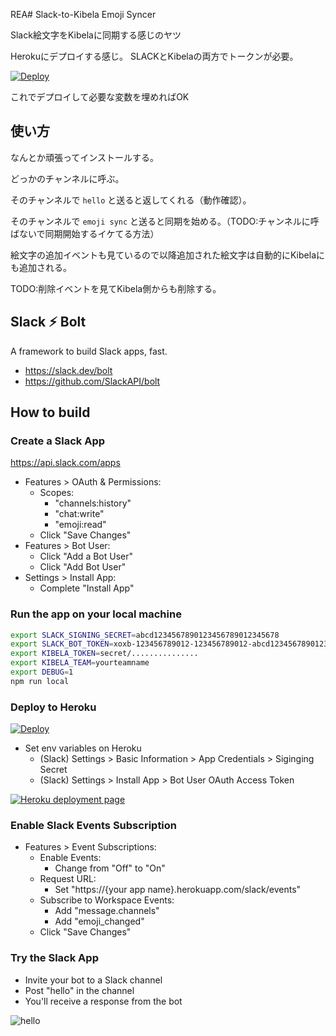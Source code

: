 REA# Slack-to-Kibela Emoji Syncer

Slack絵文字をKibelaに同期する感じのヤツ

Herokuにデプロイする感じ。
SLACKとKibelaの両方でトークンが必要。

[![Deploy](https://www.herokucdn.com/deploy/button.svg)](https://heroku.com/deploy?template=https://github.com/kounoike/slack-to-kibela-emoji-syncer/tree/master)

これでデプロイして必要な変数を埋めればOK

## 使い方

なんとか頑張ってインストールする。

どっかのチャンネルに呼ぶ。

そのチャンネルで `hello` と送ると返してくれる（動作確認）。

そのチャンネルで `emoji sync` と送ると同期を始める。（TODO:チャンネルに呼ばないで同期開始するイケてる方法）

絵文字の追加イベントも見ているので以降追加された絵文字は自動的にKibelaにも追加される。

TODO:削除イベントを見てKibela側からも削除する。

## Slack ⚡️ Bolt

A framework to build Slack apps, fast.

* https://slack.dev/bolt
* https://github.com/SlackAPI/bolt

## How to build

### Create a Slack App

https://api.slack.com/apps

* Features > OAuth & Permissions:
  * Scopes:
    * "channels:history"
    * "chat:write"
    * "emoji:read"
  * Click "Save Changes"
* Features > Bot User:
  * Click "Add a Bot User"
  * Click "Add Bot User"
* Settings > Install App:
  * Complete "Install App"

### Run the app on your local machine

```bash
export SLACK_SIGNING_SECRET=abcd1234567890123456789012345678
export SLACK_BOT_TOKEN=xoxb-123456789012-123456789012-abcd12345678901234567890
export KIBELA_TOKEN=secret/...............
export KIBELA_TEAM=yourteamname
export DEBUG=1
npm run local
```

### Deploy to Heroku

[![Deploy](https://www.herokucdn.com/deploy/button.svg)](https://heroku.com/deploy?template=https://github.com/seratch/bolt-on-heroku/tree/master)

* Set env variables on Heroku
  * (Slack) Settings > Basic Information > App Credentials > Siginging Secret
  * (Slack) Settings > Install App > Bot User OAuth Access Token

[![Heroku deployment page](https://raw.githubusercontent.com/seratch/bolt-on-heroku/master/deploy_to_heroku.png)](https://heroku.com/deploy?template=https://github.com/seratch/bolt-on-heroku/tree/master)

### Enable Slack Events Subscription

* Features > Event Subscriptions:
  * Enable Events:
    * Change from "Off" to "On"
  * Request URL:
    * Set "https://{your app name}.herokuapp.com/slack/events"
  * Subscribe to Workspace Events:
    * Add "message.channels"
    * Add "emoji_changed"
  * Click "Save Changes"

### Try the Slack App

* Invite your bot to a Slack channel
* Post "hello" in the channel
* You'll receive a response from the bot

![hello](https://raw.githubusercontent.com/seratch/bolt-on-heroku/master/hello.png)

